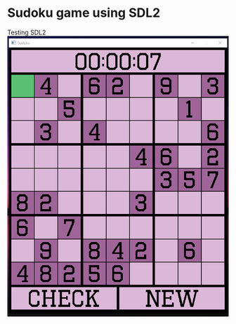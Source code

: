 # Sudoku game using SDL2
Testing SDL2
![ScreenshotOfProgram](Resources/ScreenshotOfProgram.png?raw=true)
